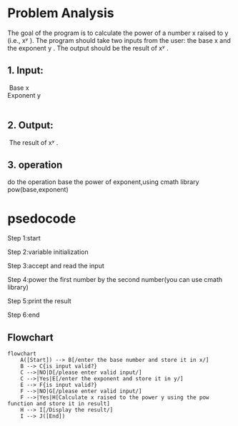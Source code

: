 # Problem Analysis‍
‍The goal of the program is to calculate the power of a number  x  raised to  y  (i.e.,  xʸ ). The program should take two inputs from the user: the base  x  and the exponent  y . The output should be the result of  xʸ .‍
‍
## 1. Input:‍
‍  Base  x  
  Exponent  y  
   ‍
## 2. Output:‍
‍   The result of  xʸ .‍
‍
## 3. operation
   do the operation base the power of exponent,using cmath library pow(base,exponent)


# psedocode

Step 1:start

Step 2:variable initialization

Step 3:accept and read the input

Step 4:power the first number by the second number(you can use cmath library)

Step 5:print the result

Step 6:end

## Flowchart
``` mermaid
flowchart 
    A([Start]) --> B[/enter the base number and store it in x/]
    B --> C{is input valid?}
    C -->|NO|D[/please enter valid input/]
    C -->|Yes|E[/enter the exponent and store it in y/]
    E --> F{is input valid?}
    F -->|NO|G[/please enter valid input/]
    F -->|Yes|H[Calculate x raised to the power y using the pow function and store it in result]
    H --> I[/Display the result/]
    I --> J([End])

